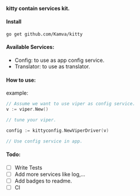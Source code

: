 #### kitty contain services kit.

#### Install
```
go get github.com/Kamva/kitty
```

#### Available Services:
- Config: to use as app config service.
- Translator: to use as translator.

#### How to use:
example:
```go
// Assume we want to use viper as config service.
v := viper.New()

// tune your viper.

config := kittyconfig.NewViperDriver(v)

// Use config service in app.
```

#### Todo:
- [ ] Write Tests
- [ ] Add more services like log,...
- [ ] Add badges to readme.
- [ ] CI 